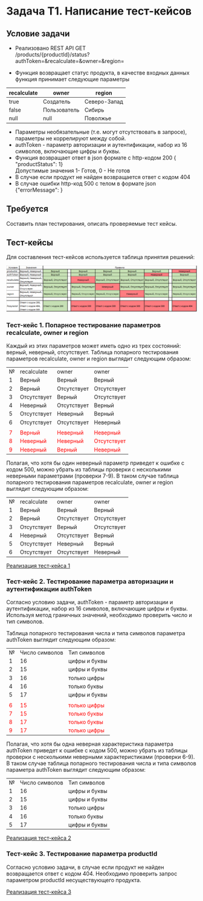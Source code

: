 # Задача Т1. Написание тест-кейсов

## Условие задачи
- Реализовано REST API GET  
/products/{productId}/status?authToken=&recalculate=&owner=&region=

- Функция возвращает статус продукта, в качестве входных данных функция принимает следующие параметры  

| recalculate | owner        | region       |
|-------------|--------------|--------------| 
| true        | Создатель    | Северо-Запад |
| false       | Пользователь | Сибирь       |
| null        | null         | Поволжье     |

- Параметры необязательные (т.е. могут отсутствовать в запросе), параметры не коррелируют между собой.
- authToken - параметр авторизации и аутентификации, набор из 16 символов, включающие цифры и буквы.
- Функция возвращает ответ в json формате с http-кодом 200 { "productStatus": 1}  
Допустимые значения 1- Готов, 0 - Не готов
- В случае если продукт не найден возвращается ответ с кодом 404
- В случае ошибки http-код 500 с телом в формате json {"errorMessage": }


## Требуется
Составить план тестирования, описать проверяемые тест кейсы.


## Тест-кейсы
Для составления тест-кейсов используется таблица принятия решений:

![decision_table.png](additional/decision_table.png)


### Тест-кейс 1. Попарное тестирование параметров recalculate, owner и region
Каждый из этих параметров может иметь одно из трех состояний: верный, неверный, отсутствует. Таблица попарного
тестирования параметров recalculate, owner и region выглядит следующим образом:  

<table>
    <tr>
        <td>№</td>
        <td>recalculate</td>
        <td>owner</td>
        <td>owner</td>
    </tr>
    <tr>
        <td>1</td>
        <td>Верный</td>
        <td>Верный</td>
        <td>Верный</td>
    </tr>
    <tr>
        <td>2</td>
        <td>Верный</td>
        <td>Отсутствует</td>
        <td>Отсутствует</td>
    </tr>
    <tr>
        <td>3</td>
        <td>Отсутствует</td>
        <td>Верный</td>
        <td>Отсутствует</td>
    </tr>
    <tr>
        <td>4</td>
        <td>Неверный</td>
        <td>Отсутствует</td>
        <td>Верный</td>
    </tr>
    <tr>
        <td>5</td>
        <td>Отсутствует</td>
        <td>Неверный</td>
        <td>Верный</td>
    </tr>
    <tr>
        <td>6</td>
        <td>Отсутствует</td>
        <td>Отсутствует</td>
        <td>Неверный</td>
    </tr>
    <tr>
        <td></td>
        <td></td>
        <td></td>
        <td></td>
    </tr>
    <tr>
        <td><span style="color:red">7</span></td>
        <td><span style="color:red">Верный</span></td>
        <td><span style="color:red">Неверный</span></td>
        <td><span style="color:red">Неверный</span></td>
    </tr>
    <tr>
        <td><span style="color:red">8</span></td>
        <td><span style="color:red">Неверный</span></td>
        <td><span style="color:red">Неверный</span></td>
        <td><span style="color:red">Отсутствует</span></td>
    </tr>
    <tr>
        <td><span style="color:red">9</span></td>
        <td><span style="color:red">Неверный</span></td>
        <td><span style="color:red">Верный</span></td>
        <td><span style="color:red">Неверный</span></td>
    </tr>
</table>

Полагая, что хотя бы один неверный параметр приведет к ошибке с кодом 500, можно убрать из таблицы проверки с
несколькими неверными параметрами (проверки 7-9). В таком случае таблица попарного тестирования параметров 
recalculate, owner и region выглядит следующим образом:

<table>
    <tr>
        <td>№</td>
        <td>recalculate</td>
        <td>owner</td>
        <td>owner</td>
    </tr>
    <tr>
        <td>1</td>
        <td>Верный</td>
        <td>Верный</td>
        <td>Верный</td>
    </tr>
    <tr>
        <td>2</td>
        <td>Верный</td>
        <td>Отсутствует</td>
        <td>Отсутствует</td>
    </tr>
    <tr>
        <td>3</td>
        <td>Отсутствует</td>
        <td>Верный</td>
        <td>Отсутствует</td>
    </tr>
    <tr>
        <td>4</td>
        <td>Неверный</td>
        <td>Отсутствует</td>
        <td>Верный</td>
    </tr>
    <tr>
        <td>5</td>
        <td>Отсутствует</td>
        <td>Неверный</td>
        <td>Верный</td>
    </tr>
    <tr>
        <td>6</td>
        <td>Отсутствует</td>
        <td>Отсутствует</td>
        <td>Неверный</td>
    </tr>
</table>

[Реализация тест-кейса 1](Test-case_1.md)


### Тест-кейс 2. Тестирование параметра авторизации и аутентификации authToken
Согласно условию задачи, authToken - параметр авторизации и аутентификации, набор из 16 символов, включающие цифры и буквы.  
Используя метод граничных значений, необходимо проверить число и тип символов.  

Таблица попарного тестирования числа и типа символов параметра authToken выглядит следующим образом:

<table>
    <tr>
        <td>№</td>
        <td>Число символов</td>
        <td>Тип символов</td>
    </tr>
    <tr>
        <td>1</td>
        <td>16</td>
        <td>цифры и буквы</td>
    </tr>
    <tr>
        <td>2</td>
        <td>15</td>
        <td>цифры и буквы</td>
    </tr>
    <tr>
        <td>3</td>
        <td>16</td>
        <td>только цифры</td>
    </tr>
    <tr>
        <td>4</td>
        <td>16</td>
        <td>только буквы</td>
    </tr>
    <tr>
        <td>5</td>
        <td>17</td>
        <td>цифры и буквы</td>
    </tr>
    <tr>
        <td></td>
        <td></td>
        <td></td>
    </tr>
    <tr>
        <td><span style="color:red">6</span></td>
        <td><span style="color:red">15</span></td>
        <td><span style="color:red">только цифры</span></td>
    </tr>
    <tr>
        <td><span style="color:red">7</span></td>
        <td><span style="color:red">15</span></td>
        <td><span style="color:red">только буквы</span></td>
    </tr>
    <tr>
        <td><span style="color:red">8</span></td>
        <td><span style="color:red">17</span></td>
        <td><span style="color:red">только буквы</span></td>
    </tr>
    <tr>
        <td><span style="color:red">9</span></td>
        <td><span style="color:red">17</span></td>
        <td><span style="color:red">только цифры</span></td>
    </tr>
</table>

Полагая, что хотя бы одна неверная характеристика параметра authToken приведет к ошибке с кодом 500, можно убрать из 
таблицы проверки с несколькими неверными характеристиками (проверки 6-9). В таком случае таблица попарного 
тестирования числа и типа символов параметра authToken выглядит следующим образом:

<table>
    <tr>
        <td>№</td>
        <td>Число символов</td>
        <td>Тип символов</td>
    </tr>
    <tr>
        <td>1</td>
        <td>16</td>
        <td>цифры и буквы</td>
    </tr>
    <tr>
        <td>2</td>
        <td>15</td>
        <td>цифры и буквы</td>
    </tr>
    <tr>
        <td>3</td>
        <td>16</td>
        <td>только цифры</td>
    </tr>
    <tr>
        <td>4</td>
        <td>16</td>
        <td>только буквы</td>
    </tr>
    <tr>
        <td>5</td>
        <td>17</td>
        <td>цифры и буквы</td>
    </tr>
</table>

[Реализация тест-кейса 2](Test-case_2.md)


### Тест-кейс 3. Тестирование параметра productId
Согласно условию задачи, в случае если продукт не найден возвращается ответ с кодом 404. Необходимо проверить запрос
параметром productId несуществующего продукта.

[Реализация тест-кейса 3](Test-case_3.md)
